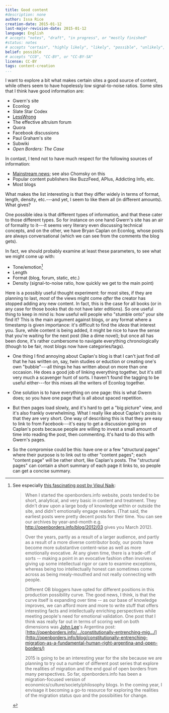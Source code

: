 ```yaml
---
title: Good content
#description: none
author: Issa Rice
creation-date: 2015-01-12
last-major-revision-date: 2015-01-12
language: English
# accepts "notes", "draft", "in progress", or "mostly finished"
#status: notes
# accepts "certain", "highly likely", "likely", "possible", "unlikely", "highly unlikely", "remote", "impossible", "log", "emotional", or "fiction"
belief: possible
# accepts "CC0", "CC-BY", or "CC-BY-SA"
license: CC-BY
tags: content-creation
...
```


I want to explore a bit what makes certain sites a good source of content, while others seem to have hopelessly low signal-to-noise ratios.
Some sites that I think have good information are:

- Gwern's site
- Econlog
- Slate Star Codex
- [LessWrong]()
- The effective altruism forum
- Quora
- Facebook discussions
- Paul Graham's site
- Subwiki
- *Open Borders: The Case*

In contast, I tend not to have much respect for the following sources of information:

- [Mainstream news](http://econlog.econlib.org/archives/2011/03/the_case_agains_6.html); see also Chomsky on this
- Popular content publishers like BuzzFeed, APlus, Addicting Info, etc.
- Most blogs

What makes the list interesting is that they differ widely in terms of format, length, density, etc.---and yet, I seem to like them all (in different amounts).
What gives?

One possible idea is that different types of information, and that these cater to those different types.
So for instance on one hand Gwern's site has an air of formality to it---it seems very literary even discussing technical concepts, and on the other, we have Bryan Caplan on Econlog, whose posts are always conversational (which we can see from the comments the blog gets).

In fact, we should probably examine at least these parameters, to see what we might come up with:

- Tone/emotion[^ob]
- Length
- Format (blog, forum, static, etc.)
- Density (signal-to-noise ratio, how quickly we get to the main point)

Here is a possibly useful thought experiment: for most sites, if they are planning to last, *most* of the views might come *after* the creator has stopped adding any new content.
In fact, this is the case for all books (or in any case for those books that do not have later editions).
So one useful thing to keep in mind is: how useful will people who "stumble onto" your site find it?
This is the main argument against blogs, or any format where a timestamp is given importance: it's difficult to find the *ideas* that interest you.
Sure, while content is being added, it might be nice to have the sense that you're waiting for the next post (like a dime novel); but once all has been done, it's rather cumbersome to navigate everything chronologically (though to be fair, most blogs now have categories/tags).

- One thing I find annoying about Caplan's blog is that I can't just find *all* that he has written on, say, twin studies or eduction or creating one's own "bubble"---all things he has written about on more than one occasion.
He does a good job of linking everything together, but it's still very much a scavenger hunt of sorts.
I haven't found the tagging to be useful either---for this mixes all the writers of Econlog together.

- One solution is to have everything on one page: this is what Gwern does; so you have one page that is all about spaced repetition.

- But then pages load slowly, and it's hard to get a "big picture" view, and it's also frankly overwhelming.
What I really like about Caplan's posts is that they are very short.
One way of describing this is that they are easy to link to from Facebook---it's easy to get a discussion going on Caplan's posts because people are willing to invest a small amount of time into reading the post, then commenting.
It's hard to do this with Gwern's pages.

- So the compromise could be this: have one or a few "structural pages" where their purpose is to link out to other "content pages"; each "content page" will be rather short, like Caplan's posts.
The "structural pages" can contain a short summary of each page it links to, so people can get a concise summary.

[^ob]: See especially [this fascinating post by Vipul Naik](https://www.facebook.com/groups/openborders/permalink/714458948650829/):

    > When I started the openborders.info website, posts tended to be short,
    > analytical, and very basic in content and treatment. They didn't draw
    > upon a large body of knowledge within or outside the site, and didn't
    > emotionally engage readers. (That said, the earliest posts were pretty
    > decent posts for their time. You can see our archives by year-and-month
    > e.g. <http://openborders.info/blog/2012/03> gives you March 2012).
    > 
    > Over the years, partly as a result of a larger audience, and
    > partly as a result of a more diverse
    > contributor body, our posts have become more substantive content-wise as
    > well as more emotionally evocative. At any given time, there is a
    > trade-off of sorts -- making a point in an evocative fashion often
    > involves giving up some intellectual rigor or care to examine
    > exceptions, whereas being too intellectually honest can sometimes come
    > across as being mealy-mouthed and not really connecting with
    > people.
    > 
    > Different OB bloggers have opted for different positions in this
    > production possibility curve. The good news, I think, is that the curve
    > itself is expanding over time -- as our base of knowledge improves, we
    > can afford more and more to write stuff that offers interesting facts
    > and intellectually enriching perspectives while meeting people's need
    > for emotional validation. One post that I think was really far out in
    > terms of scoring well on both dimensions was
    > [John Lee](https://www.facebook.com/johnleemk)'s
    > Argentina post:
    > [http://openborders.info/…/constitutionally-entrenching-mig…/](http://openborders.info/blog/constitutionally-entrenching-migration-as-a-fundamental-human-right-argentina-and-open-borders/)
    > 
    > 2015 is going to be an interesting year for the site because we are
    > planning to try out a number of different post series that explore the
    > realities of migration and the end goal of open borders from many
    > perspectives. So far, openborders.info has been a migration-focused
    > version of economics/culture/society/philosophy blogs. In the coming
    > year, I envisage it becoming a go-to resource for exploring the
    > realities of the migration status quo and the possibiities for change.
